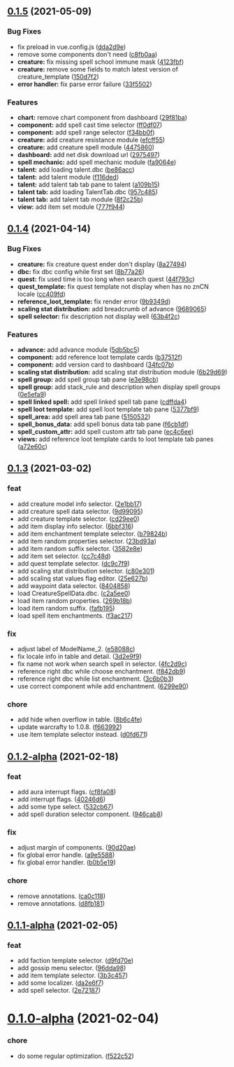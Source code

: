 ## [0.1.5](https://github.com/CalsRanna/foxy/compare/0.1.4...0.1.5) (2021-05-09)

### Bug Fixes

- fix preload in vue.config.js ([dda2d9e](https://github.com/CalsRanna/foxy/commit/dda2d9ee7978cc8c6af06893a44c5e40ee27bfa5))
- remove some components don't need ([c8fb0aa](https://github.com/CalsRanna/foxy/commit/c8fb0aa7342edc36da6f28f7c518cd974c285610))
- **creature:** fix missing spell school immune mask ([4123fbf](https://github.com/CalsRanna/foxy/commit/4123fbf872918215d10bbfec005961e8b5b866d0))
- **creature:** remove some fields to match latest version of creature_template ([150d7f2](https://github.com/CalsRanna/foxy/commit/150d7f2980a48d7d2a231b8f73927b26eaba1f20))
- **error handler:** fix parse error failure ([33f5502](https://github.com/CalsRanna/foxy/commit/33f5502638d9168968fcabe40beab60cd7e75fb8))

### Features

- **chart:** remove chart component from dashboard ([29f81ba](https://github.com/CalsRanna/foxy/commit/29f81ba7238365bf02ffe8cd2c446e2963d92fd9))
- **component:** add spell cast time selector ([ff0df07](https://github.com/CalsRanna/foxy/commit/ff0df0759d23ea1894fb4f9dd8b5bc552b3a1896))
- **component:** add spell range selector ([f34bb0f](https://github.com/CalsRanna/foxy/commit/f34bb0fab016fe656118ecb426c4d5e724d4ecb1))
- **creature:** add creature resistance module ([efcff55](https://github.com/CalsRanna/foxy/commit/efcff55a1e1083b408157ee9ac2517af346efaf0))
- **creature:** add creature spell module ([4475860](https://github.com/CalsRanna/foxy/commit/447586060ff9d3cf3aad4fd1e860546eb275b56c))
- **dashboard:** add net disk download url ([2975497](https://github.com/CalsRanna/foxy/commit/2975497b7d8d3a1b012706811a24a75ce5c7becf))
- **spell mechanic:** add spell mechanic module ([fa9064e](https://github.com/CalsRanna/foxy/commit/fa9064ebde9dec31ec92217e45d04813f5e89b58))
- **talent:** add loading talent.dbc ([be86acc](https://github.com/CalsRanna/foxy/commit/be86accb01222787ac29dc74e42b028f6e3d0687))
- **talent:** add talent module ([f116ded](https://github.com/CalsRanna/foxy/commit/f116ded61a2843433cd397d71b04b5beeb07845b))
- **talent:** add talent tab tab pane to talent ([a109b15](https://github.com/CalsRanna/foxy/commit/a109b15ee9490a3a26d09b4da21fc2e3b7697eb8))
- **talent tab:** add loading TalentTab.dbc ([957c485](https://github.com/CalsRanna/foxy/commit/957c4853c0a3ee9cef53be1e69afce5f665ffb9f))
- **talent tab:** add talent tab module ([8f2c25b](https://github.com/CalsRanna/foxy/commit/8f2c25bc6244e985a82670f5137d2e5a765cbd47))
- **view:** add item set module ([777f944](https://github.com/CalsRanna/foxy/commit/777f9445a26a9aae6cc3d20b0548466f882acb1c))

## [0.1.4](https://e.coding.net/foxcore/foxcorefoxcore/foxy/compare/0.1.3...0.1.4) (2021-04-14)

### Bug Fixes

- **creature:** fix creature quest ender don't display ([8a27494](https://e.coding.net/foxcore/foxcorefoxcore/foxy/commits/8a2749475e2cb50da4f65a6cbcc87c0ee8d64c76))
- **dbc:** fix dbc config while first set ([8b77a26](https://e.coding.net/foxcore/foxcorefoxcore/foxy/commits/8b77a26c704d815af492f7db0fa861d07c822414))
- **quest:** fix used time is too long when search quest ([44f793c](https://e.coding.net/foxcore/foxcorefoxcore/foxy/commits/44f793c5c784d395b10b129bded39eaecadfd096))
- **quest_template:** fix quest template not display when has no znCN locale ([cc409fd](https://e.coding.net/foxcore/foxcorefoxcore/foxy/commits/cc409fd60cc38846497fe1bc3ef9c6ccef0b6088))
- **reference_loot_template:** fix render error ([9b9349d](https://e.coding.net/foxcore/foxcorefoxcore/foxy/commits/9b9349d748b3c58bc6f7374d842641d09cef12ae))
- **scaling stat distribution:** add breadcrumb of advance ([9689065](https://e.coding.net/foxcore/foxcorefoxcore/foxy/commits/96890652bde32d3f9c034c68d6335cd2850fae84))
- **spell selector:** fix description not display well ([63b4f2c](https://e.coding.net/foxcore/foxcorefoxcore/foxy/commits/63b4f2c873eda5e11738d0ba8f5da7cd520757c7))

### Features

- **advance:** add advance module ([5db5bc5](https://e.coding.net/foxcore/foxcorefoxcore/foxy/commits/5db5bc58a3c1ca2f1b70e68c573750b3dfafdb8d))
- **component:** add reference loot template cards ([b37512f](https://e.coding.net/foxcore/foxcorefoxcore/foxy/commits/b37512fb1391e6fe4dbaeb391e5431dee88b0a7a))
- **component:** add version card to dashboard ([34fc07b](https://e.coding.net/foxcore/foxcorefoxcore/foxy/commits/34fc07bd3a202a58622f633caa7992ab18d21d3a))
- **scaling stat distribution:** add scaling stat distribution module ([6b29d69](https://e.coding.net/foxcore/foxcorefoxcore/foxy/commits/6b29d69e4cc867418bea7bbe3d9c8c0ce4e90a6d))
- **spell group:** add spell group tab pane ([e3e98cb](https://e.coding.net/foxcore/foxcorefoxcore/foxy/commits/e3e98cb4d116c5d0b5465e946529c06385787759))
- **spell group:** add stack_rule and description when display spell groups ([0e5efa9](https://e.coding.net/foxcore/foxcorefoxcore/foxy/commits/0e5efa99777c3298d73f1b5645c0ed57a231084d))
- **spell linked spell:** add spell linked spell tab pane ([cdffda4](https://e.coding.net/foxcore/foxcorefoxcore/foxy/commits/cdffda40096ac97c9d3383fd9388916827eed711))
- **spell loot template:** add spell loot template tab pane ([5377bf9](https://e.coding.net/foxcore/foxcorefoxcore/foxy/commits/5377bf979bbd7ba0b89d0dcc1337d100cba5b2d6))
- **spell_area:** add spell area tab pane ([5150532](https://e.coding.net/foxcore/foxcorefoxcore/foxy/commits/5150532208085136c33a4a1ee6f74c1cd7a67610))
- **spell_bonus_data:** add spell bonus data tab pane ([f6cb1df](https://e.coding.net/foxcore/foxcorefoxcore/foxy/commits/f6cb1dfc0a345e064e959d03eb04c475fd68083f))
- **spell_custom_attr:** add spell custom attr tab pane ([ec4c6ee](https://e.coding.net/foxcore/foxcorefoxcore/foxy/commits/ec4c6ee0fd7847594103b76ddbeb54049cac3a51))
- **views:** add reference loot template cards to loot template tab panes ([a72e60c](https://e.coding.net/foxcore/foxcorefoxcore/foxy/commits/a72e60c4e78a8955f9dad35b06c45e84c5058be3))

## [0.1.3](https://github.com/CalsRanna/foxy/compare/0.1.2-alpha...0.1.3) (2021-03-02)

### feat

- add creature model info selector. ([2e1bb17](https://github.com/CalsRanna/foxy/commit/2e1bb17fab8b2f68e4cf87d4ce35a5f5a6b74118))
- add creature spell data selector. ([9d99095](https://github.com/CalsRanna/foxy/commit/9d99095278ae53f3cd2f55c40ea9a4b3ef43da96))
- add creature template selector. ([cd29ee0](https://github.com/CalsRanna/foxy/commit/cd29ee011cd7bd37a7a31fa488bb7c83bb613731))
- add item display info selector. ([6bbf316](https://github.com/CalsRanna/foxy/commit/6bbf316b43876a7d084862b96d99212dc391c9e4))
- add item enchantment template selector. ([b79824b](https://github.com/CalsRanna/foxy/commit/b79824bfa9d16c91c171a05d9cadd5a6a981bfe0))
- add item random properties selector. ([23bd93a](https://github.com/CalsRanna/foxy/commit/23bd93a76dbd3eac0987615165e78781a4314ab7))
- add item random suffix selector. ([3582e8e](https://github.com/CalsRanna/foxy/commit/3582e8e3b2fe348d6ee38813dae885d684d8c8bc))
- add item set selector. ([cc7c48d](https://github.com/CalsRanna/foxy/commit/cc7c48d1fcea6f871bd707a73ce437b25d3db641))
- add quest template selector. ([dc9c7f9](https://github.com/CalsRanna/foxy/commit/dc9c7f98ec966fd250b7e264c444d817fce0875d))
- add scaling stat distribution selector. ([c80e301](https://github.com/CalsRanna/foxy/commit/c80e30160f3b706e399786a7be72f4308aee079d))
- add scaling stat values flag editor. ([25e627b](https://github.com/CalsRanna/foxy/commit/25e627b605949ed8b878fcf5b7d72e70b2235347))
- add waypoint data selector. ([8404858](https://github.com/CalsRanna/foxy/commit/840485823dd8a2cdc290e28605f5c292b165701d))
- load CreatureSpellData.dbc. ([c2a5ee0](https://github.com/CalsRanna/foxy/commit/c2a5ee0699966d65f9a70c0f1269c58904867f8f))
- load item random properties. ([269b18b](https://github.com/CalsRanna/foxy/commit/269b18b7845f876af66366a23863cefb01fae422))
- load item random suffix. ([fafb195](https://github.com/CalsRanna/foxy/commit/fafb1951f8538c7f8f93e21eed5c8a9bed683ee3))
- load spell item enchantments. ([f3ac217](https://github.com/CalsRanna/foxy/commit/f3ac217a067a1f68eeaec8b8744826675f3cd226))

### fix

- adjust label of ModelName_2. ([e58088c](https://github.com/CalsRanna/foxy/commit/e58088c936d66d6024638d62092865f058b187ff))
- fix locale info in table and detail. ([3d2e9f9](https://github.com/CalsRanna/foxy/commit/3d2e9f90529fedd601e14dd34a851859c724755c))
- fix name not work when search spell in selector. ([4fc2d9c](https://github.com/CalsRanna/foxy/commit/4fc2d9cc08ad4620c3029d1f46d4745513e2c69c))
- reference right dbc while choose enchantment. ([f842db9](https://github.com/CalsRanna/foxy/commit/f842db9d9259d7d84833d75906ecc2fc4c74f263))
- reference right dbc while list enchantment. ([3c6b0b3](https://github.com/CalsRanna/foxy/commit/3c6b0b3135d03202b1c02111fbd0b2e082a003cf))
- use correct component while add enchantment. ([6299e90](https://github.com/CalsRanna/foxy/commit/6299e90490c1c4cc87c59fe2f098622cdb7bf403))

### chore

- add hide when overflow in table. ([8b6c4fe](https://github.com/CalsRanna/foxy/commit/8b6c4fe0d85f93cd033aae44cb3011cdaaeaaf84))
- update warcrafty to 1.0.8. ([f663992](https://github.com/CalsRanna/foxy/commit/f663992616b6544093e4ab61568cff269457ac0c))
- use item template selector instead. ([d0fd671](https://github.com/CalsRanna/foxy/commit/d0fd67190ffe674ab89f20ef71da1faf72c18bc8))

## [0.1.2-alpha](https://github.com/CalsRanna/foxy/compare/0.1.1-alpha...0.1.2-alpha) (2021-02-18)

### feat

- add aura interrupt flags. ([cf8fa08](https://github.com/CalsRanna/foxy/commit/cf8fa08e4bf510619c8d085ea8589b3d3e3a2d4f))
- add interrupt flags. ([40246d6](https://github.com/CalsRanna/foxy/commit/40246d69e188cb220f345dd93b065cf92059ebd8))
- add some type select. ([532cb67](https://github.com/CalsRanna/foxy/commit/532cb679b3f65dc4f38c7d0d5011043730eb75de))
- add spell duration selector component. ([946cab8](https://github.com/CalsRanna/foxy/commit/946cab8488e4098688e23c38b422720713362dcb))

### fix

- adjust margin of components. ([90d20ae](https://github.com/CalsRanna/foxy/commit/90d20ae9b2ecbcf4c0e6f6dea45fb2f1609218f2))
- fix global error handle. ([a9e5588](https://github.com/CalsRanna/foxy/commit/a9e558826d91cf812c73fb8a48736a6e4264d861))
- fix global error handler. ([b0b5e19](https://github.com/CalsRanna/foxy/commit/b0b5e1901878eed7ea75d42d7e1868f9f78d5250))

### chore

- remove annotations. ([ca0c118](https://github.com/CalsRanna/foxy/commit/ca0c11834028e9fda7b71a4457218407aeaec9b4))
- remove annotations. ([d8fb181](https://github.com/CalsRanna/foxy/commit/d8fb1818f520b946df7797ae67afb7779b1fe4d7))

## [0.1.1-alpha](https://github.com/CalsRanna/foxy/compare/0.1.0-alpha...0.1.1-alpha) (2021-02-05)

### feat

- add faction template selector. ([d9fd70e](https://github.com/CalsRanna/foxy/commit/d9fd70edb6bfe1fdad6f0a79b9f0337993b7539a))
- add gossip menu selector. ([96dda98](https://github.com/CalsRanna/foxy/commit/96dda989a681ca9ea881df9b954c92329c9b326f))
- add item template selector. ([3b3c457](https://github.com/CalsRanna/foxy/commit/3b3c457f819e8c4df8b82d3228b3929dec605487))
- add some localizer. ([da2e6f7](https://github.com/CalsRanna/foxy/commit/da2e6f74bb1403838dc6dfa07d32f01523c9259d))
- add spell selector. ([2e72187](https://github.com/CalsRanna/foxy/commit/2e721878877270843d46e51b9ee866b97ad57094))

# [0.1.0-alpha](https://github.com/CalsRanna/foxy/compare/f522c5266d00e3023dd565739804ea8fc227ab8f...0.1.0-alpha) (2021-02-04)

### chore

- do some regular optimization. ([f522c52](https://github.com/CalsRanna/foxy/commit/f522c5266d00e3023dd565739804ea8fc227ab8f))
